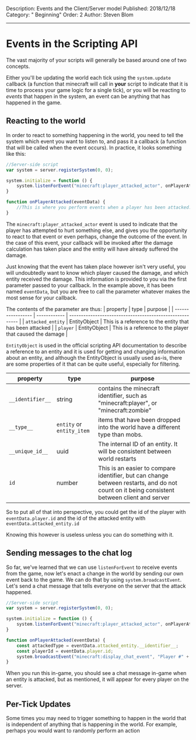 Description: Events and the Client/Server model
Published: 2018/12/18
Category: " Beginning"
Order: 2
Author: Steven Blom

---

Events in the Scripting API
=
The vast majority of your scripts will generally be based around one of two concepts.

Either you'll be updating the world each tick using the `system.update` callback (a function that minecraft will call in **your** script to indicate that it is time to process your game logic for a single tick), or you will be reacting to *events* that happen in the system, an event can be anything that has happened in the game.

Reacting to the world
-----
In order to react to something happening in the world, you need to tell the system which event you want to listen to, and pass it a callback (a function that will be called when the event occurs). In practice, it looks something like this:

```javascript
//Server-side script
var system = server.registerSystem(0, 0);

system.initialize = function () {
    system.listenForEvent("minecraft:player_attacked_actor", onPlayerAttacked);
}

function onPlayerAttacked(eventData) {
    //This is where you perform events when a player has been attacked.
}
```

The `minecraft:player_attacked_actor` event is used to indicate that the player has attempted to hurt something else, and gives you the opportunity 
to react to that event or even perhaps, change the outcome of the event. In the case of this event, your callback will be invoked after the damage 
calculation has taken place and the entity will have already suffered the damage.

Just knowing that the event has taken place however isn't very useful, you will undoubtedly want to know which player caused the damage, and which 
entity received the damage. This information is provided to you via the first parameter passed to your callback. In the example above, it has been 
named `eventData`, but you are free to call the parameter whatever makes the most sense for your callback.

The contents of the parameter are thus:
| property          | type         | purpose                                                  |
| ----------------- | ------------ | -------------------------------------------------------- |
| `attacked_entity` | EntityObject | This is a reference to the entity that has been attacked |
| `player`          | EntityObject | This is a reference to the player that caused the damage |

`EntityObject` is used in the official scripting API documentation to describe a reference to an entity and it is used for getting and changing 
information about an entity, and although the EntityObject is usually used as-is, there are some properties of it that can be quite useful, especially 
for filtering.

| property         | type                      | purpose                                                                                                                                     |
| ---------------- | ------------------------- | ------------------------------------------------------------------------------------------------------------------------------------------- |
| `__identifier__` | string                    | contains the minecraft identifier, such as "minecraft:player", or "minecraft:zombie"                                                        |
| `__type__`       | `entity` or `entity_item` | items that have been dropped into the world have a different type than mobs.                                                                |
| `__unique_id__ ` | uuid                      | The internal ID of an entity. It will be consistent between world restarts                                                                  |
| `id`             | number                    | This is an easier to compare identifier, but can change between restarts, and do not count on it being consistent between client and server |

So to put all of that into perspective, you could get the id of the player with `eventData.player.id` and the id of the attacked entity 
with `eventData.attacked_entity.id`

Knowing this however is useless unless you can do something with it.

Sending messages to the chat log
-----
So far, we've learned that we can use `listenForEvent` to receive events from the game, now let's enact a change in the world by sending our own event back
to the game. We can do that by using `system.broadcastEvent`. Let's send a chat message that tells everyone on the server that the attack happened.

```javascript
//Server-side script
var system = server.registerSystem(0, 0);

system.initialize = function () {
    system.listenForEvent("minecraft:player_attacked_actor", onPlayerAttacked);
}

function onPlayerAttacked(eventData) {
    const attackedType = eventData.attacked_entity.__identifier__;
    const playerId = eventData.player.id;
    system.broadcastEvent("minecraft:display_chat_event", "Player #" + playerId + " attacked a " + attackedType);
}
```

When you run this in-game, you should see a chat message in-game when an entity is attacked, but as mentioned, it will appear for every player on the server.





Per-Tick Updates
-----
Some times you may need to trigger something to happen in the world that is independent of anything that is happening in the world. For example, perhaps you would want to randomly perform an action 
